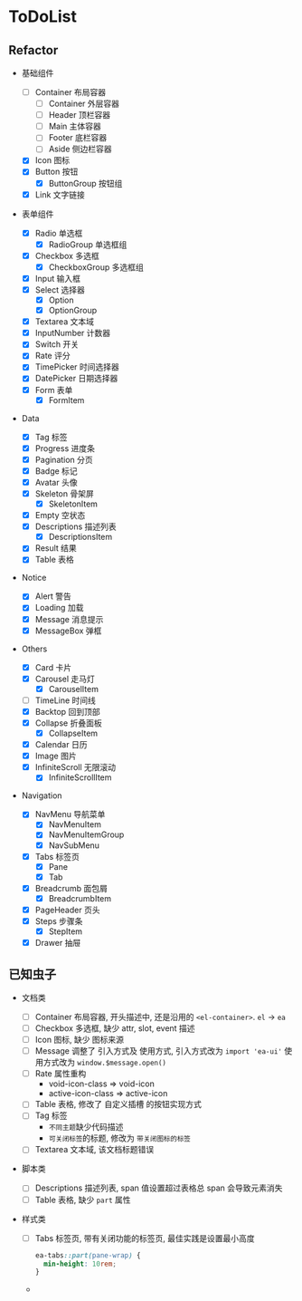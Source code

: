 # ToDoList

## Refactor

- 基础组件

  - [ ] Container 布局容器
    - [ ] Container 外层容器
    - [ ] Header 顶栏容器
    - [ ] Main 主体容器
    - [ ] Footer 底栏容器
    - [ ] Aside 侧边栏容器
  - [x] Icon 图标
  - [x] Button 按钮
    - [x] ButtonGroup 按钮组
  - [x] Link 文字链接

- 表单组件

  - [x] Radio 单选框
    - [x] RadioGroup 单选框组
  - [x] Checkbox 多选框
    - [x] CheckboxGroup 多选框组
  - [x] Input 输入框
  - [x] Select 选择器
    - [x] Option
    - [x] OptionGroup
  - [x] Textarea 文本域
  - [x] InputNumber 计数器
  - [x] Switch 开关
  - [x] Rate 评分
  - [x] TimePicker 时间选择器
  - [x] DatePicker 日期选择器
  - [x] Form 表单
    - [x] FormItem

- Data

  - [x] Tag 标签
  - [x] Progress 进度条
  - [x] Pagination 分页
  - [x] Badge 标记
  - [x] Avatar 头像
  - [x] Skeleton 骨架屏
    - [x] SkeletonItem
  - [x] Empty 空状态
  - [x] Descriptions 描述列表
    - [x] DescriptionsItem
  - [x] Result 结果
  - [x] Table 表格

- Notice

  - [x] Alert 警告
  - [x] Loading 加载
  - [x] Message 消息提示
  - [x] MessageBox 弹框

- Others

  - [x] Card 卡片
  - [x] Carousel 走马灯
    - [x] CarouselItem
  - [ ] TimeLine 时间线
  - [x] Backtop 回到顶部
  - [x] Collapse 折叠面板
    - [x] CollapseItem
  - [x] Calendar 日历
  - [x] Image 图片
  - [x] InfiniteScroll 无限滚动
    - [x] InfiniteScrollItem

- Navigation

  - [x] NavMenu 导航菜单
    - [x] NavMenuItem
    - [x] NavMenuItemGroup
    - [x] NavSubMenu
  - [x] Tabs 标签页
    - [x] Pane
    - [x] Tab
  - [x] Breadcrumb 面包屑
    - [x] BreadcrumbItem
  - [x] PageHeader 页头
  - [x] Steps 步骤条
    - [x] StepItem
  - [x] Drawer 抽屉

## 已知虫子

- 文档类

  - [ ] Container 布局容器, 开头描述中, 还是沿用的 `<el-container>`. `el` -> `ea`
  - [ ] Checkbox 多选框, 缺少 attr, slot, event 描述
  - [ ] Icon 图标, 缺少 图标来源
  - [ ] Message 调整了 引入方式及 使用方式,
        引入方式改为 `import 'ea-ui'`
        使用方式改为 `window.$message.open()`
  - [ ] Rate 属性重构
    - void-icon-class => void-icon
    - active-icon-class => active-icon
  - [ ] Table 表格, 修改了 自定义插槽 的按钮实现方式
  - [ ] Tag 标签
    - `不同主题`缺少代码描述
    - `可关闭标签`的标题, 修改为 `带关闭图标的标签`
  - [ ] Textarea 文本域, 该文档标题错误

- 脚本类

  - [ ] Descriptions 描述列表, span 值设置超过表格总 span 会导致元素消失
  - [ ] Table 表格, 缺少 `part` 属性

- 样式类

  - [ ] Tabs 标签页, 带有关闭功能的标签页, 最佳实践是设置最小高度
    ```css
    ea-tabs::part(pane-wrap) {
      min-height: 10rem;
    }
    ```
  -
